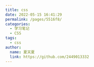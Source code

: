 ```yaml
---
title: css
date: 2022-05-15 16:41:29
permalink: /pages/5516f8/
categories: 
  - 学习笔记
  - CSS
tags: 
  - css
author: 
  name: 夏天夏
  link: https://github.com/2449013332
---
```

